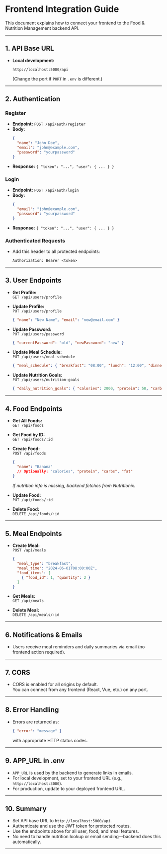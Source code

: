 # Frontend Integration Guide

This document explains how to connect your frontend to the Food & Nutrition Management backend API.

---

## 1. **API Base URL**

- **Local development:**  
  ```
  http://localhost:5000/api
  ```
  (Change the port if `PORT` in `.env` is different.)

---

## 2. **Authentication**

### Register
- **Endpoint:** `POST /api/auth/register`
- **Body:**
  ```json
  {
    "name": "John Doe",
    "email": "john@example.com",
    "password": "yourpassword"
  }
  ```
- **Response:** `{ "token": "...", "user": { ... } }`

### Login
- **Endpoint:** `POST /api/auth/login`
- **Body:**
  ```json
  {
    "email": "john@example.com",
    "password": "yourpassword"
  }
  ```
- **Response:** `{ "token": "...", "user": { ... } }`

### Authenticated Requests
- Add this header to all protected endpoints:
  ```
  Authorization: Bearer <token>
  ```

---

## 3. **User Endpoints**

- **Get Profile:**  
  `GET /api/users/profile`

- **Update Profile:**  
  `PUT /api/users/profile`  
  ```json
  { "name": "New Name", "email": "new@email.com" }
  ```

- **Update Password:**  
  `PUT /api/users/password`  
  ```json
  { "currentPassword": "old", "newPassword": "new" }
  ```

- **Update Meal Schedule:**  
  `PUT /api/users/meal-schedule`  
  ```json
  { "meal_schedule": { "breakfast": "08:00", "lunch": "12:00", "dinner": "19:00" } }
  ```

- **Update Nutrition Goals:**  
  `PUT /api/users/nutrition-goals`  
  ```json
  { "daily_nutrition_goals": { "calories": 2000, "protein": 50, "carbs": 250, "fat": 70 } }
  ```

---

## 4. **Food Endpoints**

- **Get All Foods:**  
  `GET /api/foods`

- **Get Food by ID:**  
  `GET /api/foods/:id`

- **Create Food:**  
  `POST /api/foods`  
  ```json
  {
    "name": "Banana"
    // Optionally: "calories", "protein", "carbs", "fat"
  }
  ```
  _If nutrition info is missing, backend fetches from Nutritionix._

- **Update Food:**  
  `PUT /api/foods/:id`

- **Delete Food:**  
  `DELETE /api/foods/:id`

---

## 5. **Meal Endpoints**

- **Create Meal:**  
  `POST /api/meals`  
  ```json
  {
    "meal_type": "breakfast",
    "meal_time": "2024-06-01T08:00:00Z",
    "food_items": [
      { "food_id": 1, "quantity": 2 }
    ]
  }
  ```

- **Get Meals:**  
  `GET /api/meals`

- **Delete Meal:**  
  `DELETE /api/meals/:id`

---

## 6. **Notifications & Emails**

- Users receive meal reminders and daily summaries via email (no frontend action required).

---

## 7. **CORS**

- CORS is enabled for all origins by default.  
  You can connect from any frontend (React, Vue, etc.) on any port.

---

## 8. **Error Handling**

- Errors are returned as:
  ```json
  { "error": "message" }
  ```
  with appropriate HTTP status codes.

---

## 9. **APP_URL in .env**

- `APP_URL` is used by the backend to generate links in emails.
- For local development, set to your frontend URL (e.g., `http://localhost:3000`).
- For production, update to your deployed frontend URL.

---

## 10. **Summary**

- Set API base URL to `http://localhost:5000/api`.
- Authenticate and use the JWT token for protected routes.
- Use the endpoints above for all user, food, and meal features.
- No need to handle nutrition lookup or email sending—backend does this automatically.

---